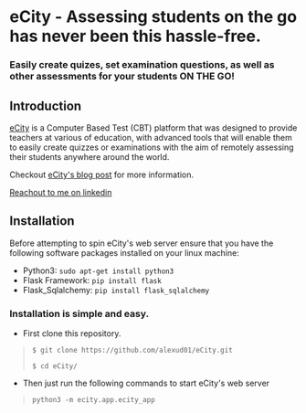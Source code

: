 # eCity  -  Assessing students on the go has never been this hassle-free.
### Easily create quizes, set examination questions, as well as other assessments for your students ON THE GO!

## Introduction
[eCity](https://ecity.xandex.tech) is a Computer Based Test (CBT) platform that
was designed to provide teachers at various of education, with advanced tools
that will enable them to easily create quizzes or examinations with the aim
of remotely assessing their  students anywhere around the world.

Checkout [eCity's blog post](https://www.linkedin.com/pulse/my-first-attempt-creating-computer-based-test-cbt-app-ikpeama) for more information.

[Reachout to me on linkedin](https://www.linkedin.com/in/alexander-ikpeama-442296244)


## Installation
Before attempting to spin eCity's web server ensure that you have the
following software packages installed on your linux machine:

- Python3:  `sudo apt-get install python3`
- Flask Framework:  `pip install flask`
- Flask_Sqlalchemy:  `pip install flask_sqlalchemy`

### Installation is simple and easy.
* First clone this repository.
> ```
> $ git clone https://github.com/alexud01/eCity.git
>
> $ cd eCity/
> ```
* Then just run the following commands to start eCity's web server
> ```
> python3 -m ecity.app.ecity_app
> ```
